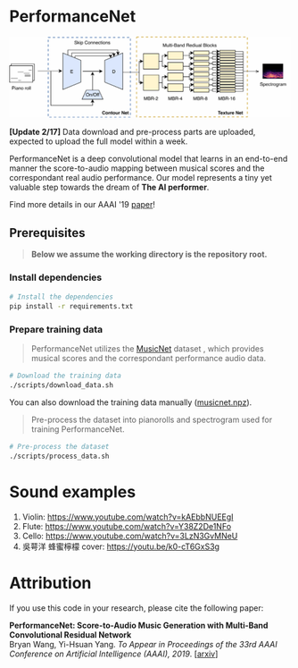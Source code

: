 
# PerformanceNet
![Model image](https://github.com/bwang514/PerformanceNet/blob/master/model.jpg)

**[Update 2/17]** Data download and pre-process parts are uploaded, expected to upload the full model within a week. 

PerformanceNet is a deep convolutional model that learns in an end-to-end manner the score-to-audio mapping between musical scores and the correspondant real audio performance. Our model represents a tiny yet valuable step towards the dream of **The AI performer**.

Find more details in our AAAI '19 [paper](https://arxiv.org/abs/1811.04357)!


## Prerequisites

> __Below we assume the working directory is the repository root.__

### Install dependencies

  ```sh
  # Install the dependencies
  pip install -r requirements.txt
  ```

### Prepare training data

> PerformanceNet utilizes the [MusicNet](https://homes.cs.washington.edu/~thickstn/start.html) dataset
, which provides musical scores and the correspondant performance audio data.

```sh
# Download the training data
./scripts/download_data.sh
```
You can also download the training data manually
([musicnet.npz](https://homes.cs.washington.edu/~thickstn/media/musicnet.npz)).

> Pre-process the dataset into pianorolls and spectrogram used for training PerformanceNet.

```sh
# Pre-process the dataset
./scripts/process_data.sh
```


# Sound examples

1. Violin: https://www.youtube.com/watch?v=kAEbbNUEEgI
2. Flute: https://www.youtube.com/watch?v=Y38Z2De1NFo
3. Cello: https://www.youtube.com/watch?v=3LzN3GvMNeU
4. 吳萼洋 蜂蜜檸檬 cover: https://youtu.be/k0-cT6GxS3g

# Attribution

If you use this code in your research, please cite the following paper:

__PerformanceNet: Score-to-Audio Music Generation with Multi-Band Convolutional Residual Network__<br>
Bryan Wang, Yi-Hsuan Yang. _To Appear in Proceedings of the 33rd AAAI Conference on Artificial Intelligence (AAAI), 2019_. [[arxiv](https://arxiv.org/abs/1811.04357)]

